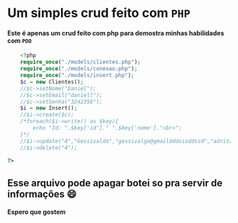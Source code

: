 # Um simples crud feito com `PHP`
#### Este é apenas um crud feito com php para demostra minhas habilidades com `POO`

```php 
	<?php
	require_once("./models/clientes.php");
	require_once("./models/conexao.php");
	require_once("./models/insert.php");
	$c = new Clientes();
	//$c->setNome("Daniel");
	//$c->setEmail("daniell");
	//$c->setSenha("3242356");
	$i = new Insert();
	//$i->create($c);
	/*foreach($i->write() as $key){
		echo "Id: ".$key['id']." ".$key['nome']."<br>";
	}*/
	//$i->update("4","Gessivaldo","gessivalgo@gmaildddsssddssd","adritad");
	//$i->delete("4");
	
?>

 ```
 ## Esse arquivo pode apagar botei so pra servir de informações :smile:
 #### Espero que gostem
